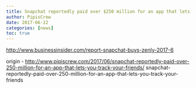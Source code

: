 ```yaml
---
title: Snapchat reportedly paid over $250 million for an app that lets you track your friends
author: PipisCrew
date: 2017-06-22
categories: [news]
toc: true
---
```


http://www.businessinsider.com/report-snapchat-buys-zenly-2017-6

origin - http://www.pipiscrew.com/2017/06/snapchat-reportedly-paid-over-250-million-for-an-app-that-lets-you-track-your-friends/ snapchat-reportedly-paid-over-250-million-for-an-app-that-lets-you-track-your-friends